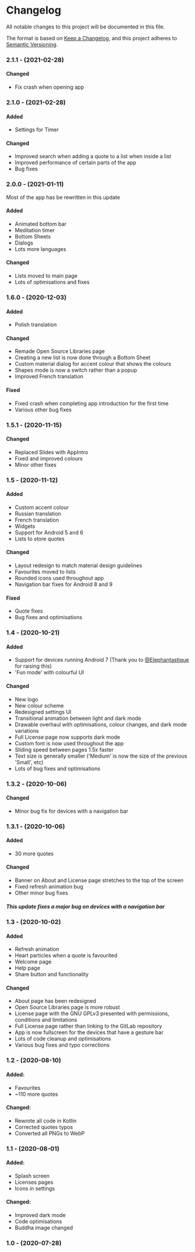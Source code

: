 # Changelog
All notable changes to this project will be documented in this file.

The format is based on [Keep a Changelog](https://keepachangelog.com/en/1.0.0/),
and this project adheres to [Semantic Versioning](https://semver.org/spec/v2.0.0.html).

### 2.1.1 - (2021-02-28)

#### Changed

- Fix crash when opening app

### 2.1.0 - (2021-02-28)

#### Added

- Settings for Timer

#### Changed

- Improved search when adding a quote to a list when inside a list
- Improved performance of certain parts of the app
- Bug fixes

### 2.0.0  - (2021-01-11)

Most of the app has be rewritten in this update

#### Added

- Animated bottom bar
- Meditation timer
- Bottom Sheets
- Dialogs
- Lots more languages

#### Changed

- Lists moved to main page
- Lots of optimisations and fixes

### 1.6.0 - (2020-12-03)

#### Added

- Polish translation

#### Changed

- Remade Open Source Libraries page
- Creating a new list is now done through a Bottom Sheet
- Custom material dialog for accent colour that shows the colours
- Shapes mode is now a switch rather than a popup
- Improved French translation

#### Fixed

- Fixed crash when completing app introduction for the first time
- Various other bug fixes

### 1.5.1 - (2020-11-15)

#### Changed

- Replaced Slides with AppIntro
- Fixed and improved colours
- Minor other fixes

### 1.5 - (2020-11-12)

#### Added

- Custom accent colour
- Russian translation
- French translation
- Widgets
- Support for Android 5 and 6
- Lists to store quotes

#### Changed

- Layout redesign to match material design guidelines
- Favourites moved to lists
- Rounded icons used throughout app
- Navigation bar fixes for Android 8 and 9

#### Fixed

- Quote fixes
- Bug fixes and optimisations

### 1.4 - (2020-10-21)

#### Added

- Support for devices running Android 7 (Thank you to [@Elephantastique](https://gitlab.com/Elephantastique) for raising this)
- 'Fun mode' with colourful UI

#### Changed

- New logo
- New colour scheme
- Redesigned settings UI
- Transitional animation between light and dark mode
- Drawable overhaul with optimisations, colour changes, and dark mode variations
- Full License page now supports dark mode
- Custom font is now used throughout the app
- Sliding speed between pages 1.5x faster
- Text size is generally smaller ('Medium' is now the size of the previous 'Small', etc)
- Lots of bug fixes and optimisations

### 1.3.2 - (2020-10-06)

#### Changed

- Minor bug fix for devices with a navigation bar

### 1.3.1 - (2020-10-06)

#### Added

- 30 more quotes

#### Changed

- Banner on About and License page stretches to the top of the screen
- Fixed refresh animation bug
- Other minor bug fixes

##### This update fixes a major bug on devices with a navigation bar

### 1.3 - (2020-10-02)

#### Added

- Refresh animation
- Heart particles when a quote is favourited
- Welcome page
- Help page
- Share button and functionality

#### Changed

- About page has been redesigned
- Open Source Libraries page is more robust
- License page with the GNU GPLv3 presented with permissions, conditions and limitations
- Full License page rather than linking to the GitLab repository
- App is now fullscreen for the devices that have a gesture bar
- Lots of code cleanup and optimisations
- Various bug fixes and typo corrections

### 1.2 - (2020-08-10)

#### Added:

- Favourites
- ~110 more quotes

#### Changed:

- Rewrote all code in Kotlin
- Corrected quotes typos
- Converted all PNGs to WebP

### 1.1 - (2020-08-01)

#### Added:

- Splash screen
- Licenses pages
- Icons in settings

#### Changed:

- Improved dark mode
- Code optimisations
- Buddha image changed

### 1.0 - (2020-07-28)